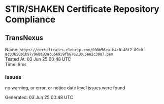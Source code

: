 # STIR/SHAKEN Certificate Repository Compliance

## TransNexus

Name: `https://certificates.clearip.com/000b56ea-b4c8-46f2-89e0-ac03650b1b97/968a83ac656959fb67621065aa2c3007.pem`\
Tested At: 03 Jun 25 00:48 UTC\
Time: 9ms

### Issues

no warning, or error, or notice date level issues were found

Generated: 03 Jun 25 00:48 UTC